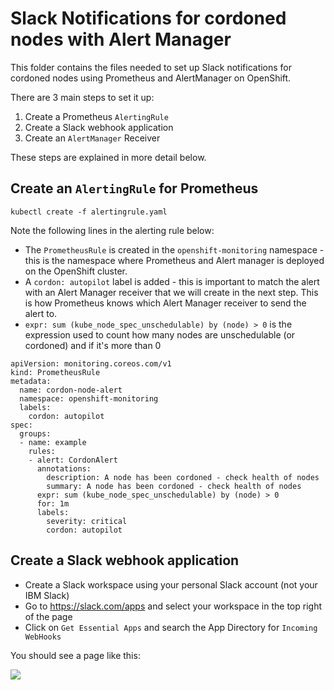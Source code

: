 # Slack Notifications for cordoned nodes with Alert Manager

This folder contains the files needed to set up Slack notifications for cordoned nodes using Prometheus and AlertManager on OpenShift. 

There are 3 main steps to set it up:
1) Create a Prometheus `AlertingRule`
2) Create a Slack webhook application
3) Create an `AlertManager` Receiver

These steps are explained in more detail below.

## Create an `AlertingRule` for Prometheus
```console
kubectl create -f alertingrule.yaml
```

Note the following lines in the alerting rule below:

- The `PrometheusRule` is created in the `openshift-monitoring` namespace - this is the namespace where Prometheus and Alert manager is deployed on the OpenShift cluster.
- A `cordon: autopilot` label is added - this is important to match the alert with an Alert Manager receiver that we will create in the next step. This is how Prometheus knows which Alert Manager receiver to send the alert to. 
- `expr: sum (kube_node_spec_unschedulable) by (node) > 0` is the expression used to count how many nodes are unschedulable (or cordoned) and if it's more than 0
```
apiVersion: monitoring.coreos.com/v1
kind: PrometheusRule
metadata:
  name: cordon-node-alert
  namespace: openshift-monitoring
  labels:
    cordon: autopilot
spec:
  groups:
  - name: example
    rules:
    - alert: CordonAlert
      annotations:
        description: A node has been cordoned - check health of nodes
        summary: A node has been cordoned - check health of nodes
      expr: sum (kube_node_spec_unschedulable) by (node) > 0
      for: 1m
      labels:
        severity: critical
        cordon: autopilot
```
## Create a Slack webhook application
- Create a Slack workspace using your personal Slack account (not your IBM Slack)
- Go to https://slack.com/apps and select your workspace in the top right of the page
- Click on `Get Essential Apps` and search the App Directory for `Incoming WebHooks`

You should see a page like this:

![](https://file%2B.vscode-resource.vscode-cdn.net/Users/tonia/Desktop/Screenshot%202023-03-01%20at%203.23.04%20PM.png?version%3D1677702447511)